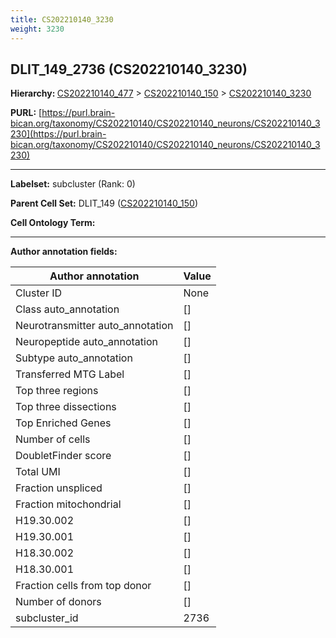 ```yaml
---
title: CS202210140_3230
weight: 3230
---
```

## DLIT_149_2736 (CS202210140_3230)
<b>Hierarchy: </b>
[CS202210140_477](../CS202210140_477) >
[CS202210140_150](../CS202210140_150) >
[CS202210140_3230](../CS202210140_3230)

**PURL:** [https://purl.brain-bican.org/taxonomy/CS202210140/CS202210140_neurons/CS202210140_3230](https://purl.brain-bican.org/taxonomy/CS202210140/CS202210140_neurons/CS202210140_3230)

---


**Labelset:** subcluster (Rank: 0)

**Parent Cell Set:** DLIT_149 ([CS202210140_150](../CS202210140_150))



**Cell Ontology Term:** 

[MARKER GENES.]: #


---

[TRANSFERRED ANNOTATIONS.]: #


[AUTHOR ANNOTATION FIELDS.]: #


**Author annotation fields:**

| Author annotation | Value |
|-------------------|-------|
|Cluster ID|None|
|Class auto_annotation|[]|
|Neurotransmitter auto_annotation|[]|
|Neuropeptide auto_annotation|[]|
|Subtype auto_annotation|[]|
|Transferred MTG Label|[]|
|Top three regions|[]|
|Top three dissections|[]|
|Top Enriched Genes|[]|
|Number of cells|[]|
|DoubletFinder score|[]|
|Total UMI|[]|
|Fraction unspliced|[]|
|Fraction mitochondrial|[]|
|H19.30.002|[]|
|H19.30.001|[]|
|H18.30.002|[]|
|H18.30.001|[]|
|Fraction cells from top donor|[]|
|Number of donors|[]|
|subcluster_id|2736|

